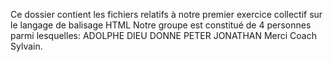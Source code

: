 Ce dossier contient les fichiers relatifs à notre premier exercice collectif sur le langage de balisage HTML 
Notre groupe est constitué de 4 personnes parmi lesquelles:
ADOLPHE
DIEU DONNE
PETER
JONATHAN 
Merci Coach Sylvain.
